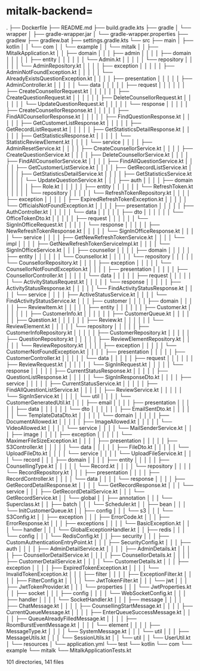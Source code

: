 # mitalk-backend=
.
├── Dockerfile
├── README.md
├── build.gradle.kts
├── gradle
│   └── wrapper
│       ├── gradle-wrapper.jar
│       └── gradle-wrapper.properties
├── gradlew
├── gradlew.bat
├── settings.gradle.kts
└── src
    ├── main
    │   ├── kotlin
    │   │   └── com
    │   │       └── example
    │   │           └── mitalk
    │   │               ├── MitalkApplication.kt
    │   │               ├── domain
    │   │               │   ├── admin
    │   │               │   │   ├── domain
    │   │               │   │   │   ├── entity
    │   │               │   │   │   │   └── Admin.kt
    │   │               │   │   │   └── repository
    │   │               │   │   │       └── AdminRepository.kt
    │   │               │   │   ├── exception
    │   │               │   │   │   ├── AdminNotFoundException.kt
    │   │               │   │   │   └── AlreadyExistsQuestionException.kt
    │   │               │   │   ├── presentation
    │   │               │   │   │   ├── AdminController.kt
    │   │               │   │   │   └── data
    │   │               │   │   │       ├── request
    │   │               │   │   │       │   ├── CreateCounsellorRequest.kt
    │   │               │   │   │       │   ├── CreateQuestionRequest.kt
    │   │               │   │   │       │   ├── DeleteCounsellorRequest.kt
    │   │               │   │   │       │   └── UpdateQuestionRequest.kt
    │   │               │   │   │       └── response
    │   │               │   │   │           ├── CreateCounsellorResponse.kt
    │   │               │   │   │           ├── FindAllCounsellorResponse.kt
    │   │               │   │   │           ├── FindQuestionResponse.kt
    │   │               │   │   │           ├── GetCustomerListResponse.kt
    │   │               │   │   │           ├── GetRecordListRequest.kt
    │   │               │   │   │           ├── GetStatisticsDetailResponse.kt
    │   │               │   │   │           ├── GetStatisticsResponse.kt
    │   │               │   │   │           └── StatisticReviewElement.kt
    │   │               │   │   └── service
    │   │               │   │       ├── AdminResetService.kt
    │   │               │   │       ├── CreateCounsellorService.kt
    │   │               │   │       ├── CreateQuestionService.kt
    │   │               │   │       ├── DeleteCounsellorService.kt
    │   │               │   │       ├── FindAllCounsellorService.kt
    │   │               │   │       ├── FindAllQuestionService.kt
    │   │               │   │       ├── GetCustomerListService.kt
    │   │               │   │       ├── GetRecordListService.kt
    │   │               │   │       ├── GetStatisticsDetailService.kt
    │   │               │   │       ├── GetStatisticsService.kt
    │   │               │   │       └── UpdateQuestionService.kt
    │   │               │   ├── auth
    │   │               │   │   ├── domain
    │   │               │   │   │   ├── Role.kt
    │   │               │   │   │   ├── entity
    │   │               │   │   │   │   └── RefreshToken.kt
    │   │               │   │   │   └── repository
    │   │               │   │   │       └── RefreshTokenRepository.kt
    │   │               │   │   ├── exception
    │   │               │   │   │   ├── ExpiredRefreshTokenException.kt
    │   │               │   │   │   └── OfficialsNotFoundException.kt
    │   │               │   │   ├── presentation
    │   │               │   │   │   ├── AuthController.kt
    │   │               │   │   │   └── data
    │   │               │   │   │       ├── dto
    │   │               │   │   │       │   └── OfficeTokenDto.kt
    │   │               │   │   │       ├── request
    │   │               │   │   │       │   └── SignInOfficeRequest.kt
    │   │               │   │   │       └── response
    │   │               │   │   │           ├── NewRefreshTokenResponse.kt
    │   │               │   │   │           └── SignInOfficeResponse.kt
    │   │               │   │   └── service
    │   │               │   │       ├── GetNewRefreshTokenService.kt
    │   │               │   │       └── impl
    │   │               │   │           ├── GetNewRefreshTokenServiceImpl.kt
    │   │               │   │           └── SignInOfficeService.kt
    │   │               │   ├── counsellor
    │   │               │   │   ├── domain
    │   │               │   │   │   ├── entity
    │   │               │   │   │   │   └── Counsellor.kt
    │   │               │   │   │   └── repository
    │   │               │   │   │       └── CounsellorRepository.kt
    │   │               │   │   ├── exception
    │   │               │   │   │   └── CounsellorNotFoundException.kt
    │   │               │   │   ├── presentation
    │   │               │   │   │   ├── CounsellorController.kt
    │   │               │   │   │   └── data
    │   │               │   │   │       ├── request
    │   │               │   │   │       │   └── ActivityStatusRequest.kt
    │   │               │   │   │       └── response
    │   │               │   │   │           ├── ActivityStatusResponse.kt
    │   │               │   │   │           └── FindActivityStatusResponse.kt
    │   │               │   │   └── service
    │   │               │   │       ├── ActiveStatusService.kt
    │   │               │   │       └── FindActivityStatusService.kt
    │   │               │   ├── customer
    │   │               │   │   ├── domain
    │   │               │   │   │   ├── ReviewItem.kt
    │   │               │   │   │   ├── entity
    │   │               │   │   │   │   ├── Customer.kt
    │   │               │   │   │   │   ├── CustomerInfo.kt
    │   │               │   │   │   │   ├── CustomerQueue.kt
    │   │               │   │   │   │   ├── Question.kt
    │   │               │   │   │   │   ├── Review.kt
    │   │               │   │   │   │   └── ReviewElement.kt
    │   │               │   │   │   └── repository
    │   │               │   │   │       ├── CustomerInfoRepository.kt
    │   │               │   │   │       ├── CustomerRepository.kt
    │   │               │   │   │       ├── QuestionRepository.kt
    │   │               │   │   │       ├── ReviewElementRepository.kt
    │   │               │   │   │       └── ReviewRepository.kt
    │   │               │   │   ├── exception
    │   │               │   │   │   └── CustomerNotFoundException.kt
    │   │               │   │   ├── presentation
    │   │               │   │   │   ├── CustomerController.kt
    │   │               │   │   │   └── data
    │   │               │   │   │       ├── request
    │   │               │   │   │       │   ├── ReviewRequest.kt
    │   │               │   │   │       │   └── SignInRequest.kt
    │   │               │   │   │       └── response
    │   │               │   │   │           ├── CurrentStatusResponse.kt
    │   │               │   │   │           ├── QuestionListResponse.kt
    │   │               │   │   │           └── SignInResponseDto.kt
    │   │               │   │   ├── service
    │   │               │   │   │   ├── CurrentStatusService.kt
    │   │               │   │   │   ├── FindAllQuestionListService.kt
    │   │               │   │   │   ├── ReviewService.kt
    │   │               │   │   │   └── SignInService.kt
    │   │               │   │   └── util
    │   │               │   │       └── CustomerGeneratedUtil.kt
    │   │               │   ├── email
    │   │               │   │   ├── presentation
    │   │               │   │   │   ├── data
    │   │               │   │   │   │   └── dto
    │   │               │   │   │   │       ├── EmailSentDto.kt
    │   │               │   │   │   │       └── TemplateDataDto.kt
    │   │               │   │   │   └── domain
    │   │               │   │   │       ├── DocumentAllowed.kt
    │   │               │   │   │       ├── ImageAllowed.kt
    │   │               │   │   │       └── VideoAllowed.kt
    │   │               │   │   └── service
    │   │               │   │       └── MailSenderService.kt
    │   │               │   ├── image
    │   │               │   │   ├── exception
    │   │               │   │   │   └── MaximerFileSizeException.kt
    │   │               │   │   ├── presentation
    │   │               │   │   │   ├── S3Controller.kt
    │   │               │   │   │   └── data
    │   │               │   │   │       ├── FileDto.kt
    │   │               │   │   │       └── UploadFileDto.kt
    │   │               │   │   └── service
    │   │               │   │       └── UploadFileService.kt
    │   │               │   └── record
    │   │               │       ├── domain
    │   │               │       │   ├── entity
    │   │               │       │   │   ├── CounsellingType.kt
    │   │               │       │   │   └── Record.kt
    │   │               │       │   └── repository
    │   │               │       │       └── RecordRepository.kt
    │   │               │       ├── presentation
    │   │               │       │   ├── RecordController.kt
    │   │               │       │   └── data
    │   │               │       │       └── response
    │   │               │       │           ├── GetRecordDetailResponse.kt
    │   │               │       │           └── GetRecordResponse.kt
    │   │               │       └── service
    │   │               │           ├── GetRecordDetailService.kt
    │   │               │           └── GetRecordService.kt
    │   │               └── global
    │   │                   ├── annotation
    │   │                   │   └── Superclass.kt
    │   │                   ├── batch
    │   │                   │   └── Scheduler.kt
    │   │                   ├── bean
    │   │                   │   └── InitCustomerQueue.kt
    │   │                   ├── config
    │   │                   │   └── s3
    │   │                   │       └── S3Config.kt
    │   │                   ├── exception
    │   │                   │   ├── ErrorCode.kt
    │   │                   │   ├── ErrorResponse.kt
    │   │                   │   ├── exceptions
    │   │                   │   │   └── BasicException.kt
    │   │                   │   └── handler
    │   │                   │       └── GlobalExceptionHandler.kt
    │   │                   ├── redis
    │   │                   │   └── config
    │   │                   │       └── RedisConfig.kt
    │   │                   ├── security
    │   │                   │   ├── CustomAuthenticationEntryPoint.kt
    │   │                   │   ├── SecurityConfig.kt
    │   │                   │   ├── auth
    │   │                   │   │   ├── AdminDetailService.kt
    │   │                   │   │   ├── AdminDetails.kt
    │   │                   │   │   ├── CounsellorDetailService.kt
    │   │                   │   │   ├── CounsellorDetails.kt
    │   │                   │   │   ├── CustomerDetailService.kt
    │   │                   │   │   └── CustomerDetails.kt
    │   │                   │   ├── exception
    │   │                   │   │   ├── ExpiredTokenException.kt
    │   │                   │   │   └── InvalidTokenException.kt
    │   │                   │   ├── filter
    │   │                   │   │   ├── ExceptionFilter.kt
    │   │                   │   │   ├── FilterConfig.kt
    │   │                   │   │   └── JwtTokenFilter.kt
    │   │                   │   └── jwt
    │   │                   │       ├── JwtTokenProvider.kt
    │   │                   │       └── properties
    │   │                   │           └── JwtProperties.kt
    │   │                   ├── socket
    │   │                   │   ├── config
    │   │                   │   │   └── WebSocketConfig.kt
    │   │                   │   ├── handler
    │   │                   │   │   └── SocketHandler.kt
    │   │                   │   ├── message
    │   │                   │   │   ├── ChatMessage.kt
    │   │                   │   │   ├── CounsellingStartMessage.kt
    │   │                   │   │   ├── CurrentQueueMessage.kt
    │   │                   │   │   ├── EnterQueueSuccessMessage.kt
    │   │                   │   │   ├── QueueAlreadyFilledMessage.kt
    │   │                   │   │   ├── RoomBurstEventMessage.kt
    │   │                   │   │   └── element
    │   │                   │   │       ├── MessageType.kt
    │   │                   │   │       └── SystemMessage.kt
    │   │                   │   └── util
    │   │                   │       ├── MessageUtils.kt
    │   │                   │       └── SessionUtils.kt
    │   │                   └── util
    │   │                       └── UserUtil.kt
    │   └── resources
    │       └── application.yml
    └── test
        └── kotlin
            └── com
                └── example
                    └── mitalk
                        └── MitalkApplicationTests.kt

101 directories, 141 files
